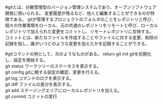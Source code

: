 #gitとは、分散管理型のバージョン管理システムであり、オープンソフトウェア開発に用いられる。
変更履歴が残るなど、他人と編集することができるのが特徴である。
gitが管理するプロジェクトのフォルダのことをレポジトリと呼び、個々の作業環境をローカル、元の共通のレポジトリをリモートと呼び、ローカルレポジトリで加えられた変更をコミットし、リモートレポジトリに反映する。
コミットとは、新たなファイルを作成することやファイルに対する変更、削除の記録を指し、誰がいつどのような変更を加えたかを記録することができる。

#gitコマンドの例として、次のようなものがある。  return
git init gitを初期化し、設定を開始する。  
git status ワークツリーのステータスを表示する。  
git config gitに関する設定の確認、変更を行える。  
git log コマンドのログを表示する。  
git diff ファイルの差分を表示する。  
git add ステージングエリアにローカルレポジトリを加える。  
git commit コミットの実行  
